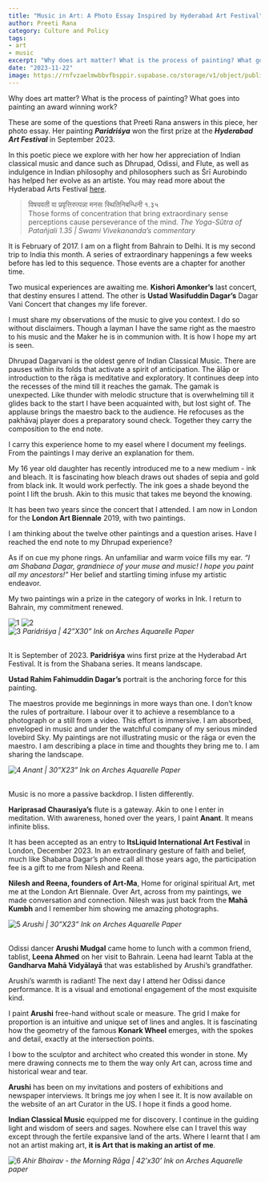 ```yaml
---
title: "Music in Art: A Photo Essay Inspired by Hyderabad Art Festival"
author: Preeti Rana
category: Culture and Policy
tags: 
- art
- music
excerpt: "Why does art matter? What is the process of painting? What goes into painting an award winning work? These are some of the questions that Preeti Rana answers in this piece, her photo essay."
date: "2023-11-22"
image: https://rnfvzaelmwbbvfbsppir.supabase.co/storage/v1/object/public/brhatwebsite/05dhiti/musicinart/1lotusandconch.webp
---
```


Why does art matter? What is the process of painting? What goes into painting an award winning work? 

These are some of the questions that Preeti Rana answers in this piece, her photo essay. Her painting ***Paridriśya*** won the first prize at the ***Hyderabad Art Festival*** in September 2023. 

In this poetic piece we explore with her how her appreciation of Indian classical music and dance such as Dhrupad, Odissi, and Flute, as well as  indulgence in Indian philosophy and philosophers such as Śrī Aurobindo has helped her evolve as an artiste. You may read more about the Hyderabad Arts Festival [here](https://www.brhat.in/dhiti/hyderabadartfestival).

> विषयवती वा प्रवृत्तिरुत्पन्ना मनसः स्थितिनिबन्धिनी १.३५  
> Those forms of concentration that bring extraordinary sense perceptions cause perseverance of the mind.
<cite>The Yoga-Sûtra of Patañjali 1.35 | Swami Vivekananda’s commentary</cite>

It is February of 2017. I am on a flight from Bahrain to Delhi.  It is my second trip to India this month. A series of extraordinary happenings a few weeks before has led to this sequence. Those events are a chapter for another time.

Two musical experiences are awaiting me. **Kishori Amonker’s** last concert, that destiny ensures I attend. The other is **Ustad Wasifuddin Dagar’s** Dagar Vani Concert that changes my life forever.

I must share my observations of the music to give you context. I do so without disclaimers. Though a layman I have the same right as the maestro to his music and the Maker he is in communion with. It is how I hope my art is seen.

Dhrupad Dagarvani is the oldest genre of Indian Classical Music. There are pauses within its folds that activate a spirit of anticipation. The ālāp or  introduction to the rāga is meditative and exploratory. It continues deep into the recesses of the mind till it reaches the gamak. The gamak is unexpected. Like thunder with melodic structure that is overwhelming till it glides back to the start I have been acquainted with, but lost sight of. The applause brings the maestro back to the audience. He refocuses as the pakhāvaj player does a preparatory sound check. Together they carry the composition to the end note.

I carry this experience home to my easel where I document my feelings. From the paintings I may derive an explanation for them.

My 16 year old daughter has recently introduced me to a new medium - ink and bleach. It is fascinating how bleach draws out shades of sepia and gold from black ink. It would work perfectly. The ink goes a shade beyond the point I lift the brush. Akin to this music that takes me beyond the knowing.

It has been two years since the concert that I attended. I am now in London for the **London Art Biennale** 2019, with two paintings.

I am thinking about the twelve other paintings and a question arises. Have I reached the end note to my Dhrupad experience?

As if on cue my phone rings. An unfamiliar and warm voice fills my ear. *“I am Shabana Dagar, grandniece of your muse and music! I hope you paint all my ancestors!”* Her belief and startling timing infuse my artistic endeavor.

My two paintings win a prize in the category of  works in Ink. I return to Bahrain, my commitment renewed.

<div class="rta-grid grid2 colgap200 rowgap200 m-bot-16">
 <img class="imageclass" src="https://rnfvzaelmwbbvfbsppir.supabase.co/storage/v1/object/public/brhatwebsite/05dhiti/musicinart/2exhibitwfor.webp" alt="1"/>
 <img class="imageclass" src="https://rnfvzaelmwbbvfbsppir.supabase.co/storage/v1/object/public/brhatwebsite/05dhiti/musicinart/3photoaward.webp" alt="2"/> 
</div>

<img class="imageclass" src="https://rnfvzaelmwbbvfbsppir.supabase.co/storage/v1/object/public/brhatwebsite/05dhiti/musicinart/4paridrishya.webp" alt="3"/>
<cite>Paridriśya | 42”X30” Ink on Arches Aquarelle Paper</cite><br><br>

It is September of 2023. 
**Paridriśya** wins first prize at the Hyderabad Art Festival. 
It is from the Shabana series.  It means landscape.

**Ustad Rahim Fahimuddin Dagar’s** portrait is the anchoring force for this painting.

The maestros provide me beginnings in more ways than one. I don’t know the rules of portraiture. I labour over it to achieve a resemblance to a photograph or a still from a video. This effort is immersive. I am absorbed, enveloped in music and under the watchful company of my serious minded lovebird Sky. My paintings are not illustrating music or the rāga or even the maestro. I am describing a place in time and thoughts they bring me to. I am sharing the landscape.

<img class="imageclass" src="https://rnfvzaelmwbbvfbsppir.supabase.co/storage/v1/object/public/brhatwebsite/05dhiti/musicinart/5fluteplayer.webp" alt="4"/>
<cite>Anant | 30”X23” Ink on Arches Aquarelle Paper</cite><br><br>

Music is no more a passive backdrop. I listen differently.

**Hariprasad Chaurasiya’s** flute is a gateway. Akin to one I enter in meditation. With awareness, honed over the years, I paint **Anant**. It means infinite bliss.

It has been accepted as an entry to **ItsLiquid International Art Festival** in London, December 2023.  In an extraordinary gesture of faith and belief, much like Shabana Dagar’s phone call all those years ago, the participation fee is a gift to me from Nilesh and Reena.

**Nilesh and Reena, founders of Art-Ma**, Home for original spiritual Art, met me at the London Art Biennale. Over Art, across from my paintings, we made conversation and connection. Nilesh was just back from the **Mahā Kumbh** and I remember him showing me amazing photographs.

<img class="imageclass" src="https://rnfvzaelmwbbvfbsppir.supabase.co/storage/v1/object/public/brhatwebsite/05dhiti/musicinart/6konark.webp" alt="5"/>
<cite>Arushi | 30”X23” Ink on Arches Aquarelle Paper</cite><br><br>

Odissi dancer **Arushi Mudgal** came home to lunch with a common friend, tablist, **Leena Ahmed** on her visit to  Bahrain. Leena had learnt Tabla at the **Gandharva Mahā Vidyālayā** that was established by Arushi’s grandfather.

Arushi’s warmth is radiant! The next day I attend her Odissi dance performance.
It is a visual and emotional engagement of the most exquisite kind.

I paint **Arushi** free-hand without scale or measure. The grid I make for proportion is an intuitive and unique set of lines and angles. It is fascinating how the geometry of the famous **Konark Wheel** emerges, with the spokes and detail, exactly at the intersection points.

I bow to the sculptor and architect who created this wonder in stone. My mere drawing connects me to them the way only Art can, across time and historical wear and tear.

**Arushi** has been on my invitations and posters of exhibitions and newspaper interviews. It brings me joy when I see it. It is now available on the website of an art Curator in the US. I hope it finds a good home. 

**Indian Classical Music** equipped me for discovery. I continue in the guiding light and wisdom of seers and sages. Nowhere else can I travel this way except through the fertile expansive land of the arts. Where I learnt that I am not an artist making art, **it is Art that is making an artist of me**. 

<img class="imageclass2" src="https://rnfvzaelmwbbvfbsppir.supabase.co/storage/v1/object/public/brhatwebsite/05dhiti/musicinart/7sages.webp" alt="6"/>
<cite class="ta-c">Ahir Bhairav - the Morning Rāga | 42’x30’ Ink on Arches Aquarelle paper</cite><br><br>